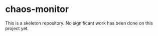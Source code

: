 # chaos-monitor

This is a skeleton repository. No significant work has been done on this project yet.
